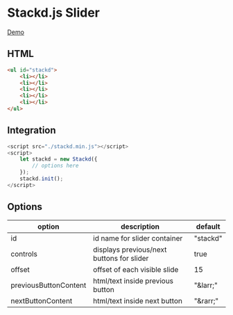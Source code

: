 # Stackd.js Slider
[Demo](https://johnathanmiller.github.io/stackd/demo.html 'Stackd.js Slider Demo')

## HTML
```html
<ul id="stackd">
	<li></li>
	<li></li>
	<li></li>
	<li></li>
	<li></li>
</ul>
```

## Integration
```js
<script src="./stackd.min.js"></script>
<script>
	let stackd = new Stackd({
		// options here
	});
	stackd.init();
</script>
```

## Options
| option | description | default |
| ------ | ----------- | ------- |
| id | id name for slider container | "stackd" |
| controls | displays previous/next buttons for slider | true |
| offset | offset of each visible slide | 15 |
| previousButtonContent | html/text inside previous button | "&amp;larr;"
| nextButtonContent | html/text inside next button | "&amp;rarr;"